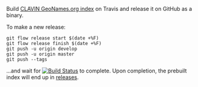Build [CLAVIN GeoNames.org index](https://github.com/Berico-Technologies/CLAVIN) on Travis and release it on GitHub as a binary.

To make a new release:

```
git flow release start $(date +%F)
git flow release finish $(date +%F)
git push -u origin develop
git push -u origin master
git push --tags
```

...and wait for [![Build Status](https://travis-ci.org/berkmancenter/mediacloud-clavin-build-geonames-index.svg?branch=develop)](https://travis-ci.org/berkmancenter/mediacloud-clavin-build-geonames-index) to complete. Upon completion, the prebuilt index will end up in [releases](https://github.com/berkmancenter/mediacloud-clavin-build-geonames-index/releases).
